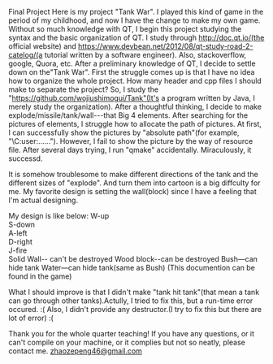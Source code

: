 Final Project
Here is my project "Tank War". I played this kind of game in the period of my childhood, and now I have the change to make my own game.
Without so much knowledge with QT, I begin this project studying the syntax and the basic organization of QT. I study through 
http://doc.qt.io/(the official website) and https://www.devbean.net/2012/08/qt-study-road-2-catelog/(a tutorial written by a software
engineer). Also, stackoverflow, google, Quora, etc. After a preliminary knowledge of QT, I decide to settle down on the"Tank War". First
the struggle comes up is that I have no idea how to organize the whole project. How many header and cpp files I should make to separate 
the project? So, I study the "https://github.com/wojiushimogui/Tank"(It's a program written by Java, I merely study the organization).
After a thoughtful thinking, I decide to make explode/missile/tank/wall---that Big 4 elements.
After searching for the pictures of elements, I struggle how to allocate the path of pictures. At first, I can successfully show the
pictures by "absolute path"(for example, "\C:user:......"). However, I fail to show the picture by the way of resource file. After several
days trying, I run "qmake" accidentally. Miraculously, it successd.

It is somehow troublesome to make different directions of the tank and the different sizes of "explode". And turn them into cartoon is a big
diffculty for me. My favorite design is setting the wall(block) since I have a feeling that I'm actual designing. 

My design is like below:
W-up                                          
S-down                                     
A-left                                           
D-right                                         
J-fire                        
Solid Wall-- can't be destroyed
Wood block--can be destroyed 
Bush—can hide tank 
Water—can hide tank(same as Bush) 
(This documention can be found in the game)

What I should improve is that I didn't make "tank hit tank"(that mean a tank can go through other tanks).Actully, I tried to fix this, but
a run-time error occured. :(
Also, I didn't provide any destructor.(I try to fix this but there are lot of error) :(

Thank you for the whole quarter teaching!
If you have any questions, or it can't compile on your machine, or it complies but not so neatly, please contact me. zhaozepeng46@gmail.com



